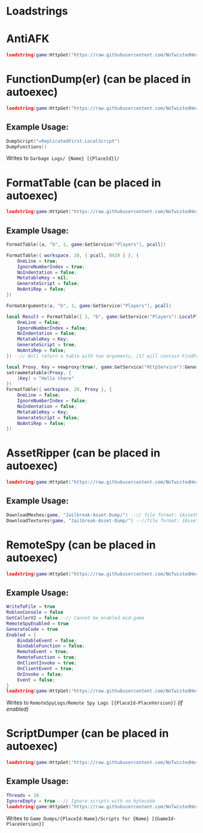 # <b>Loadstrings</b>

# AntiAFK
```lua
loadstring(game:HttpGet("https://raw.githubusercontent.com/NoTwistedHere/Roblox/main/AntiAFK.lua"))()
```

# FunctionDump(er) (can be placed in autoexec)
```lua
loadstring(game:HttpGet("https://raw.githubusercontent.com/NoTwistedHere/Roblox/main/FunctionDump.lua"))()
```
## <b>Example Usage:</b>
```lua
DumpScript("=ReplicatedFirst.LocalScript")
DumpFunctions()
```
Writes to `Garbage Logs/ {Name} [{PlaceId}]/`

# FormatTable (can be placed in autoexec)
```lua
loadstring(game:HttpGet("https://raw.githubusercontent.com/NoTwistedHere/Roblox/main/FormatTable.lua"))()
```
## <b>Example Usage:</b>
```lua
FormatTable({a, "b", 1, game:GetService("Players"), pcall})

FormatTable({ workspace, 20, { pcall, 0X20 } }, {
    OneLine = true;
    IgnoreNumberIndex = true;
    NoIndentation = false;
    MetatableKey = nil;
    GenerateScript = false;
    NoAntiRep = false;
})

FormatArguments(a, "b", 1, game:GetService("Players"), pcall)

local Result = FormatTable({ 1, "b", game:GetService("Players").LocalPlayer}, {
    OneLine = false;
    IgnoreNumberIndex = false;
    NoIndentation = false;
    MetatableKey = Key;
    GenerateScript = true;
    NoAntiRep = false;
}) --// Will return a table with two arguments, [1] will contain FindFunction(), [2] will contain the generated code

local Proxy, Key = newproxy(true), game:GetService("HttpService"):GenerateGUID(false)
setrawmetatable(Proxy, {
    [Key] = "Hello there"
})
FormatTable({ workspace, 20, Proxy }, {
    OneLine = false;
    IgnoreNumberIndex = false;
    NoIndentation = false;
    MetatableKey = Key;
    GenerateScript = false;
    NoAntiRep = false;
})
```

# AssetRipper (can be placed in autoexec)
```lua
loadstring(game:HttpGet("https://raw.githubusercontent.com/NoTwistedHere/Roblox/main/AssetRipper.lua"))()
```
## <b>Example Usage:</b>
```lua
DownloadMeshes(game, "Jailbreak-Asset-Dump/") --// file format: {AssetName} {(Index)}.obj
DownloadTextures(game, "Jailbreak-Asset-Dump/") --//file format: {AssetName} {(Index)}.png
```

# RemoteSpy (can be placed in autoexec)
```lua
loadstring(game:HttpGet("https://raw.githubusercontent.com/NoTwistedHere/Roblox/main/RemoteSpy.lua"))() --// spying on :InvokeClient can only be done if executed before the game loads
```
## <b>Example Usage:</b>
```lua
WriteToFile = true
RobloxConsole = false
GetCallerV2 = false --// Cannot be enabled mid-game
RemoteSpyEnabled = true
GenerateCode = true
Enabled = {
    BindableEvent = false;
    BindableFunction = false;
    RemoteEvent = true;
    RemoteFunction = true;
    OnClientInvoke = true;
    OnClientEvent = true;
    OnInvoke = false;
    Event = false;
}
loadstring(game:HttpGet("https://raw.githubusercontent.com/NoTwistedHere/Roblox/main/RemoteSpy.lua"))()
```
Writes to `RemoteSpyLogs/Remote Spy Logs [{PlaceId-PlaceVersion}]` *(if enabled)*

# ScriptDumper (can be placed in autoexec)
```lua
loadstring(game:HttpGet("https://raw.githubusercontent.com/NoTwistedHere/Roblox/main/ScriptDumper.lua"))()
```
## <b>Example Usage:</b>
```lua
Threads = 10
IgnoreEmpty = true --// Ignore scripts with no bytecode
loadstring(game:HttpGet("https://raw.githubusercontent.com/NoTwistedHere/Roblox/main/ScriptDumper.lua"))() --// Place the loadstring in your autoexec if you wish to decompile scripts before they have the chance to hide themselves
```
Writes to `Game Dumps/{PlaceId-Name}/Scripts for {Name} [{GameId-PlaceVersion}]`